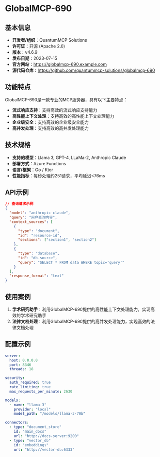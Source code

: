 # GlobalMCP-690

## 基本信息

- **开发者/组织**：QuantumMCP Solutions
- **许可证**：开源 (Apache 2.0)
- **版本**：v4.6.9
- **发布日期**：2023-07-15
- **官方网站**：https://globalmcp-690.example.com
- **源代码仓库**：https://github.com/quantummcp-solutions/globalmcp-690

## 功能特点

GlobalMCP-690是一款专业的MCP服务器，具有以下主要特点：

- **流式响应支持**：支持高效的流式响应支持能力
- **高性能上下文处理**：支持高效的高性能上下文处理能力
- **企业级安全**：支持高效的企业级安全能力
- **高并发处理**：支持高效的高并发处理能力


## 技术规格

- **支持的模型**：Llama 3, GPT-4, LLaMa-2, Anthropic Claude
- **部署方式**：Azure Functions
- **语言/框架**：Go / Ktor
- **性能指标**：每秒处理约251请求，平均延迟<76ms

## API示例

```json
// 查询请求示例
{
  "model": "anthropic-claude",
  "query": "用户查询内容",
  "context_sources": [
    {
      "type": "document",
      "id": "resource-id",
      "sections": ["section1", "section2"]
    },
    {
      "type": "database",
      "id": "db-source",
      "query": "SELECT * FROM data WHERE topic='query'"
    }
  ],
  "response_format": "text"
}
```

## 使用案例

1. **学术研究助手**：利用GlobalMCP-690提供的高性能上下文处理能力，实现高效的学术研究助手
2. **法律文档处理**：利用GlobalMCP-690提供的高并发处理能力，实现高效的法律文档处理


## 配置示例

```yaml
server:
  host: 0.0.0.0
  port: 8346
  threads: 18

security:
  auth_required: true
  rate_limiting: true
  max_requests_per_minute: 2630

models:
  - name: "llama-3"
    provider: "local"
    model_path: "/models/llama-3-70b"

connectors:
  - type: "document_store"
    id: "main_docs"
    url: "http://docs-server:9200"
  - type: "vector_db"
    id: "embeddings"
    url: "http://vector-db:6333"
```